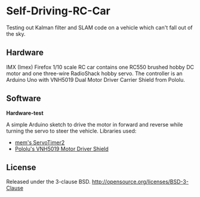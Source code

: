 Self-Driving-RC-Car
===================

Testing out Kalman filter and SLAM code on a vehicle which can't fall out of the sky.

Hardware
--------

IMX (Imex) Firefox 1/10 scale RC car contains one RC550 brushed hobby DC motor and one three-wire RadioShack hobby servo. The controller is an Arduino Uno with VNH5019 Dual Motor Driver Carrier Shield from Pololu. 

Software
--------

**Hardware-test**

A simple Arduino sketch to drive the motor in forward and reverse while turning the servo to steer the vehicle. Libraries used:

- [mem's ServoTimer2](http://forum.arduino.cc/index.php/topic,21975.0.html)
- [Pololu's VNH5019 Motor Driver Shield](https://github.com/pololu/dual-vnh5019-motor-shield)

License
-------

Released under the 3-clause BSD. http://opensource.org/licenses/BSD-3-Clause
